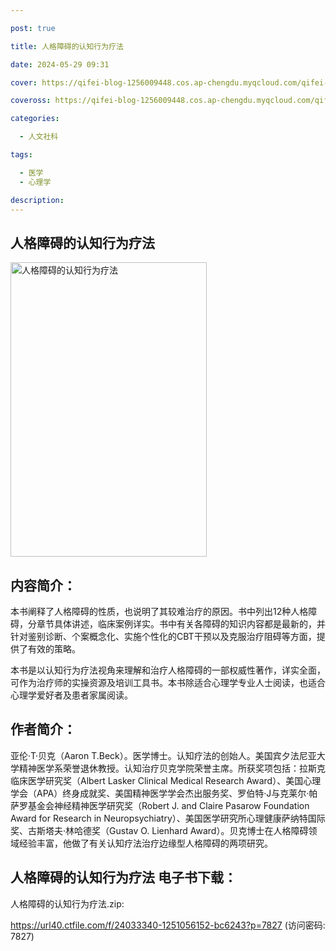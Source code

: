 ```yaml
---

post: true

title: 人格障碍的认知行为疗法

date: 2024-05-29 09:31

cover: https://qifei-blog-1256009448.cos.ap-chengdu.myqcloud.com/qifei-blog/65db1ca29f345e8d03b81c29.jpg

coveross: https://qifei-blog-1256009448.cos.ap-chengdu.myqcloud.com/qifei-blog/65db1ca29f345e8d03b81c29.jpg

categories:

  - 人文社科

tags:

  - 医学
  - 心理学

description:
---
```


## 人格障碍的认知行为疗法
<img alt="人格障碍的认知行为疗法 " class="aligncenter loaded" data-was-processed="true" decoding="async" fetchpriority="high" height="471" src="https://qifei-blog-1256009448.cos.ap-chengdu.myqcloud.com/qifei-blog/65db1ca29f345e8d03b81c29.jpg " style="cursor: zoom-in;" width="314"/>

## 内容简介：

本书阐释了人格障碍的性质，也说明了其较难治疗的原因。书中列出12种人格障碍，分章节具体讲述，临床案例详实。书中有关各障碍的知识内容都是最新的，并针对鉴别诊断、个案概念化、实施个性化的CBT干预以及克服治疗阻碍等方面，提供了有效的策略。

本书是以认知行为疗法视角来理解和治疗人格障碍的一部权威性著作，详实全面，可作为治疗师的实操资源及培训工具书。本书除适合心理学专业人士阅读，也适合心理学爱好者及患者家属阅读。

## 作者简介：

亚伦·T·贝克（Aaron T.Beck）。医学博士。认知疗法的创始人。美国宾夕法尼亚大学精神医学系荣誉退休教授。认知治疗贝克学院荣誉主席。所获奖项包括：拉斯克临床医学研究奖（Albert Lasker Clinical Medical Research Award）、美国心理学会（APA）终身成就奖、美国精神医学学会杰出服务奖、罗伯特·J与克莱尔·帕萨罗基金会神经精神医学研究奖（Robert J. and Claire Pasarow Foundation Award for Research in Neuropsychiatry）、美国医学研究所心理健康萨纳特国际奖、古斯塔夫·林哈德奖（Gustav O. Lienhard Award）。贝克博士在人格障碍领域经验丰富，他做了有关认知疗法治疗边缘型人格障碍的两项研究。

## 人格障碍的认知行为疗法 电子书下载：



人格障碍的认知行为疗法.zip: 

https://url40.ctfile.com/f/24033340-1251056152-bc6243?p=7827 (访问密码: 7827)
